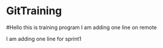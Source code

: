 # GitTraining

#Hello this is training program
I am adding one line on remote

I am adding one line for sprint1
